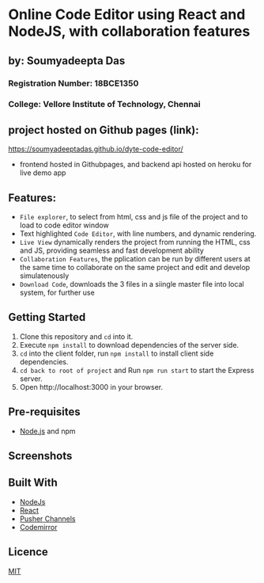 # Online Code Editor using React and NodeJS, with collaboration features

## by: Soumyadeepta Das
### Registration Number: 18BCE1350
### College: Vellore Institute of Technology, Chennai

## project hosted on Github pages (link):
https://soumyadeeptadas.github.io/dyte-code-editor/

- frontend hosted in Githubpages, and backend api hosted on heroku for live demo app

## Features:
- `File explorer`, to select from html, css and js file of the project and to load to code editor window
- Text highlighted `Code Editor`, with line numbers, and dynamic rendering.
- `Live View` dynamically renders the project from running the HTML, css and JS, providing seamless and fast development ability
- `Collaboration Features`, the pplication can be run by different users at the same time to collaborate on the same project and edit and develop simulatenously
- `Download Code`, downloads the 3 files in a siingle master file into local system, for further use


## Getting Started

1. Clone this repository and `cd` into it.
2. Execute `npm install` to download dependencies of the server side.
3. `cd` into the client folder, run `npm install`  to install client side dependencies.
4. `cd back to root of project` and Run `npm run start` to start the Express server.
6. Open http://localhost:3000 in your browser.

## Pre-requisites

- [Node.js](https://nodejs.org/en) and npm


## Screenshots



## Built With
- [NodeJs](https://nodejs.org)
- [React](https://reactjs.org)
- [Pusher Channels](https://pusher.com/channels)
- [Codemirror](https://codemirror.net/)

## Licence

[MIT](https://opensource.org/licenses/MIT)
